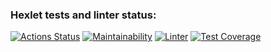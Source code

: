 ### Hexlet tests and linter status:
[![Actions Status](https://github.com/Skenzi/frontend-project-lvl2/workflows/hexlet-check/badge.svg)](https://github.com/Skenzi/frontend-project-lvl2/actions)
[![Maintainability](https://api.codeclimate.com/v1/badges/94069bd9f41759c651b7/maintainability)](https://codeclimate.com/github/Skenzi/frontend-project-lvl2/maintainability)
[![Linter](https://github.com/Skenzi/frontend-project-lvl2/workflows/linter/badge.svg)](https://github.com/Skenzi/frontend-project-lvl2/actions)
[![Test Coverage](https://api.codeclimate.com/v1/badges/94069bd9f41759c651b7/test_coverage)](https://codeclimate.com/github/Skenzi/frontend-project-lvl2/test_coverage)
